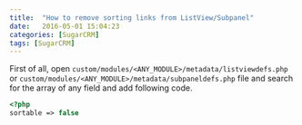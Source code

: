 ```yaml
---
title:  "How to remove sorting links from ListView/Subpanel"
date:   2016-05-01 15:04:23
categories: [SugarCRM]
tags: [SugarCRM]
---
```


First of all, open `custom/modules/<ANY_MODULE>/metadata/listviewdefs.php` or `custom/modules/<ANY_MODULE>/metadata/subpaneldefs.php` file and search for the array of any field and add following code.

```php
<?php
sortable => false
```

[jekyll]:      http://jekyllrb.com
[jekyll-gh]:   https://github.com/jekyll/jekyll
[jekyll-help]: https://github.com/jekyll/jekyll-help
